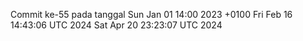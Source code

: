 Commit ke-55 pada tanggal Sun Jan 01 14:00 2023 +0100
Fri Feb 16 14:43:06 UTC 2024
Sat Apr 20 23:23:07 UTC 2024
